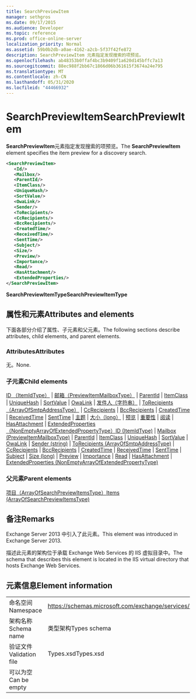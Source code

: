 ```yaml
---
title: SearchPreviewItem
manager: sethgros
ms.date: 09/17/2015
ms.audience: Developer
ms.topic: reference
ms.prod: office-online-server
localization_priority: Normal
ms.assetid: 59b0b2db-a0ae-4162-a2cb-5f37f42fe872
description: SearchPreviewItem 元素指定发现搜索的项预览。
ms.openlocfilehash: ab48353b0ffaf4bc3b9409f1a620d145bffc7a13
ms.sourcegitcommit: 88ec988f2bb67c1866d06b361615f3674a24e795
ms.translationtype: MT
ms.contentlocale: zh-CN
ms.lasthandoff: 05/31/2020
ms.locfileid: "44466932"
---
```

# <a name="searchpreviewitem"></a><span data-ttu-id="fad0e-103">SearchPreviewItem</span><span class="sxs-lookup"><span data-stu-id="fad0e-103">SearchPreviewItem</span></span>

<span data-ttu-id="fad0e-104">**SearchPreviewItem**元素指定发现搜索的项预览。</span><span class="sxs-lookup"><span data-stu-id="fad0e-104">The **SearchPreviewItem** element specifies the item preview for a discovery search.</span></span> 
  
```XML
<SearchPreviewItem>
   <Id/>
   <Mailbox/>
   <ParentId/>
   <ItemClass/>
   <UniqueHash/>
   <SortValue/>
   <OwaLink/>
   <Sender/>
   <ToRecipients/>
   <CcRecipients/>
   <BccRecipients/>
   <CreatedTime/>
   <ReceivedTime/>
   <SentTime/>
   <Subject/>
   <Size/>
   <Preview/>
   <Importance/>
   <Read/>
   <HasAttachment/>
   <ExtendedProperties/>
</SearchPreviewItem>
```

 <span data-ttu-id="fad0e-105">**SearchPreviewItemType**</span><span class="sxs-lookup"><span data-stu-id="fad0e-105">**SearchPreviewItemType**</span></span>
## <a name="attributes-and-elements"></a><span data-ttu-id="fad0e-106">属性和元素</span><span class="sxs-lookup"><span data-stu-id="fad0e-106">Attributes and elements</span></span>

<span data-ttu-id="fad0e-107">下面各部分介绍了属性、子元素和父元素。</span><span class="sxs-lookup"><span data-stu-id="fad0e-107">The following sections describe attributes, child elements, and parent elements.</span></span>
  
### <a name="attributes"></a><span data-ttu-id="fad0e-108">Attributes</span><span class="sxs-lookup"><span data-stu-id="fad0e-108">Attributes</span></span>

<span data-ttu-id="fad0e-109">无。</span><span class="sxs-lookup"><span data-stu-id="fad0e-109">None.</span></span>
  
### <a name="child-elements"></a><span data-ttu-id="fad0e-110">子元素</span><span class="sxs-lookup"><span data-stu-id="fad0e-110">Child elements</span></span>

<span data-ttu-id="fad0e-111">[ID （ItemIdType）](id-itemidtype.md)  | [邮箱（PreviewItemMailboxType）](mailbox-previewitemmailboxtype.md)  | [ParentId](parentid.md)  | [ItemClass](itemclass.md)  | [UniqueHash](uniquehash.md)  | [SortValue](sortvalue.md)  | [OwaLink](owalink.md)  | [发件人（字符串）](sender-string.md)  | [ToRecipients （ArrayOfSmtpAddressType）](torecipients-arrayofsmtpaddresstype.md)  | [CcRecipients](ccrecipients.md)  | [BccRecipients](bccrecipients.md)  | [CreatedTime](createdtime.md)  | [ReceivedTime](receivedtime.md)  | [SentTime](senttime.md)  | [主题](subject.md)  | [大小（long）](size-long.md)  | [预览](preview-ex15websvcsotherref.md)  | [重要性](importance.md)  | [阅读](read.md)  | [HasAttachment](hasattachment.md)  | [ExtendedProperties （NonEmptyArrayOfExtendedPropertyType）](extendedproperties-nonemptyarrayofextendedpropertytype.md)</span><span class="sxs-lookup"><span data-stu-id="fad0e-111">[ID (ItemIdType)](id-itemidtype.md) | [Mailbox (PreviewItemMailboxType)](mailbox-previewitemmailboxtype.md) | [ParentId](parentid.md) | [ItemClass](itemclass.md) | [UniqueHash](uniquehash.md) | [SortValue](sortvalue.md) | [OwaLink](owalink.md) | [Sender (string)](sender-string.md) | [ToRecipients (ArrayOfSmtpAddressType)](torecipients-arrayofsmtpaddresstype.md) | [CcRecipients](ccrecipients.md) | [BccRecipients](bccrecipients.md) | [CreatedTime](createdtime.md) | [ReceivedTime](receivedtime.md) | [SentTime](senttime.md) | [Subject](subject.md) | [Size (long)](size-long.md) | [Preview](preview-ex15websvcsotherref.md) | [Importance](importance.md) | [Read](read.md) | [HasAttachment](hasattachment.md) | [ExtendedProperties (NonEmptyArrayOfExtendedPropertyType)](extendedproperties-nonemptyarrayofextendedpropertytype.md)</span></span>
  
### <a name="parent-elements"></a><span data-ttu-id="fad0e-112">父元素</span><span class="sxs-lookup"><span data-stu-id="fad0e-112">Parent elements</span></span>

[<span data-ttu-id="fad0e-113">项目（ArrayOfSearchPreviewItemsType）</span><span class="sxs-lookup"><span data-stu-id="fad0e-113">Items (ArrayOfSearchPreviewItemsType)</span></span>](items-arrayofsearchpreviewitemstype.md)
  
## <a name="remarks"></a><span data-ttu-id="fad0e-114">备注</span><span class="sxs-lookup"><span data-stu-id="fad0e-114">Remarks</span></span>

<span data-ttu-id="fad0e-115">Exchange Server 2013 中引入了此元素。</span><span class="sxs-lookup"><span data-stu-id="fad0e-115">This element was introduced in Exchange Server 2013.</span></span>
  
<span data-ttu-id="fad0e-116">描述此元素的架构位于承载 Exchange Web Services 的 IIS 虚拟目录中。</span><span class="sxs-lookup"><span data-stu-id="fad0e-116">The schema that describes this element is located in the IIS virtual directory that hosts Exchange Web Services.</span></span>
  
## <a name="element-information"></a><span data-ttu-id="fad0e-117">元素信息</span><span class="sxs-lookup"><span data-stu-id="fad0e-117">Element information</span></span>

|||
|:-----|:-----|
|<span data-ttu-id="fad0e-118">命名空间</span><span class="sxs-lookup"><span data-stu-id="fad0e-118">Namespace</span></span>  <br/> |https://schemas.microsoft.com/exchange/services/2006/types  <br/> |
|<span data-ttu-id="fad0e-119">架构名称</span><span class="sxs-lookup"><span data-stu-id="fad0e-119">Schema name</span></span>  <br/> |<span data-ttu-id="fad0e-120">类型架构</span><span class="sxs-lookup"><span data-stu-id="fad0e-120">Types schema</span></span>  <br/> |
|<span data-ttu-id="fad0e-121">验证文件</span><span class="sxs-lookup"><span data-stu-id="fad0e-121">Validation file</span></span>  <br/> |<span data-ttu-id="fad0e-122">Types.xsd</span><span class="sxs-lookup"><span data-stu-id="fad0e-122">Types.xsd</span></span>  <br/> |
|<span data-ttu-id="fad0e-123">可以为空</span><span class="sxs-lookup"><span data-stu-id="fad0e-123">Can be empty</span></span>  <br/> ||
   

